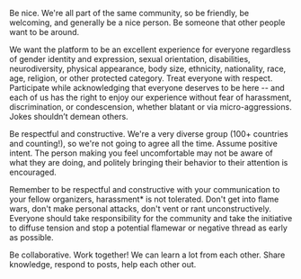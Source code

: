 Be nice. We're all part of the same community, so be friendly, be welcoming, and generally be a nice person. Be someone that other people want to be around.

We want the platform to be an excellent experience for everyone regardless of gender identity and expression, sexual orientation, disabilities, neurodiversity, physical appearance, body size, ethnicity, nationality, race, age, religion, or other protected category. Treat everyone with respect. Participate while acknowledging that everyone deserves to be here -- and each of us has the right to enjoy our experience without fear of harassment, discrimination, or condescension, whether blatant or via micro-aggressions. Jokes shouldn’t demean others.

Be respectful and constructive. We're a very diverse group (100+ countries and counting!), so we're not going to agree all the time. Assume positive intent. The person making you feel uncomfortable may not be aware of what they are doing, and politely bringing their behavior to their attention is encouraged.

Remember to be respectful and constructive with your communication to your fellow organizers, harassment\* is not tolerated. Don't get into flame wars, don't make personal attacks, don't vent or rant unconstructively. Everyone should take responsibility for the community and take the initiative to diffuse tension and stop a potential flamewar or negative thread as early as possible.

Be collaborative. Work together! We can learn a lot from each other. Share knowledge, respond to posts, help each other out.

